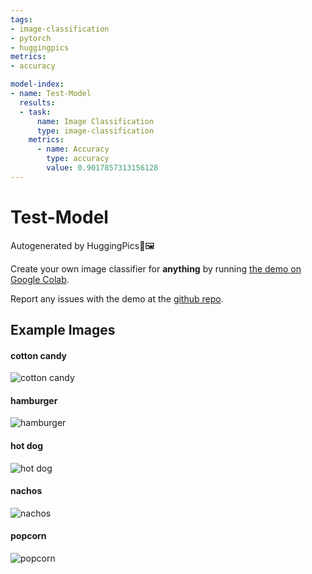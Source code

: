```yaml
---
tags:
- image-classification
- pytorch
- huggingpics
metrics:
- accuracy

model-index:
- name: Test-Model
  results:
  - task:
      name: Image Classification
      type: image-classification
    metrics:
      - name: Accuracy
        type: accuracy
        value: 0.9017857313156128
---
```


# Test-Model


Autogenerated by HuggingPics🤗🖼️

Create your own image classifier for **anything** by running [the demo on Google Colab](https://colab.research.google.com/github/nateraw/huggingpics/blob/main/HuggingPics.ipynb).

Report any issues with the demo at the [github repo](https://github.com/nateraw/huggingpics).


## Example Images


#### cotton candy

![cotton candy](images/cotton_candy.jpg)

#### hamburger

![hamburger](images/hamburger.jpg)

#### hot dog

![hot dog](images/hot_dog.jpg)

#### nachos

![nachos](images/nachos.jpg)

#### popcorn

![popcorn](images/popcorn.jpg)